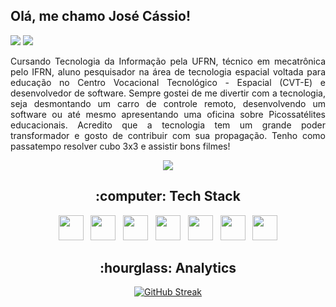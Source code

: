 ## Olá, me chamo José Cássio!

<div>
<a href = "mailto:josecassio2013@gmail.com"><img src="https://img.shields.io/badge/Gmail-D14836?style=for-the-badge&logo=gmail&logoColor=white" target="_blank"></a>
<a href="https://www.linkedin.com/in/jos%C3%A9-c%C3%A1ssio-1120141b1/" target="_blank"><img src="https://img.shields.io/badge/-LinkedIn-%230077B5?style=for-the-badge&logo=linkedin&logoColor=white" target="_blank"></a>   
</div>

<p align="justify">Cursando Tecnologia da Informação pela UFRN, técnico em mecatrônica pelo IFRN,  aluno pesquisador na área de tecnologia espacial voltada para educação no Centro Vocacional Tecnológico - Espacial (CVT-E) e desenvolvedor de software.
Sempre gostei de me divertir com a tecnologia, seja desmontando um carro de controle remoto, desenvolvendo um software ou até mesmo apresentando uma oficina sobre Picossatélites educacionais. Acredito que a tecnologia tem um grande poder transformador e gosto de contribuir com sua propagação. Tenho como passatempo resolver cubo 3x3 e assistir bons filmes!</p>
  
<div align="center"> 
<img src="https://i.pinimg.com/originals/48/46/cd/4846cd491775e721ded5fb9121a4a2dc.jpg"/>
</div>

  
 <h2 align="center">  :computer:	Tech Stack </h2>
<div align="center">
 <img src="https://cdn.jsdelivr.net/gh/devicons/devicon/icons/javascript/javascript-plain.svg" width="40" height="40"/> &nbsp;  <img src="https://cdn.jsdelivr.net/gh/devicons/devicon/icons/typescript/typescript-plain.svg"  width="40" height="40"/> &nbsp;  <img src="https://cdn.jsdelivr.net/gh/devicons/devicon/icons/react/react-original.svg" width="40" height="40"/>  &nbsp;  <img src="https://cdn.jsdelivr.net/gh/devicons/devicon/icons/nodejs/nodejs-original.svg" width="40" height="40"/> &nbsp;  <img src="https://cdn.jsdelivr.net/gh/devicons/devicon/icons/figma/figma-original.svg" width="40" height="40"/> &nbsp;  <img src="https://cdn.jsdelivr.net/gh/devicons/devicon/icons/html5/html5-plain.svg" width="40" height="40"/> &nbsp;  <img src="https://cdn.jsdelivr.net/gh/devicons/devicon/icons/css3/css3-plain.svg"  width="40" height="40"/>
</div> 

<h2 align="center">:hourglass: Analytics</h2>
<div align = "center" display="flex">
  
[![GitHub Streak](https://streak-stats.demolab.com/?user=Jcassio-dev&theme=dracula)](https://git.io/streak-stats)
  
 </div>

